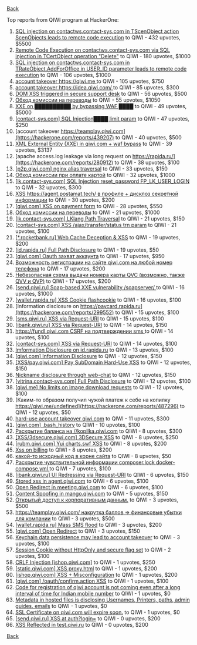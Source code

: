 [Back](../README.md)

Top reports from QIWI program at HackerOne:

1. [SQL injection on contactws.contact-sys.com in TScenObject action ScenObjects leads to remote code execution](https://hackerone.com/reports/816254) to QIWI - 432 upvotes, $5500
2. [Remote Code Execution on contactws.contact-sys.com via SQL injection in TCertObject operation "Delete"](https://hackerone.com/reports/816086) to QIWI - 180 upvotes, $1000
3. [SQL injection on contactws.contact-sys.com in TRateObject.AddForOffice in USER_ID parameter leads to remote code execution](https://hackerone.com/reports/816560) to QIWI - 106 upvotes, $1000
4. [account takeover https://qiwi.me ](https://hackerone.com/reports/685304) to QIWI - 105 upvotes, $750
5. [account takeover https://idea.qiwi.com/ ](https://hackerone.com/reports/464426) to QIWI - 85 upvotes, $300
6. [DOM XSS triggered in secure support desk](https://hackerone.com/reports/512065) to QIWI - 56 upvotes, $500
7. [Обход комиссии на переводы](https://hackerone.com/reports/604560) to QIWI - 55 upvotes, $1050
8. [XXE on ██████████ by bypassing WAF ████](https://hackerone.com/reports/433996) to QIWI - 49 upvotes, $5000
9. [[contact-sys.com] SQL Injection████ limit param](https://hackerone.com/reports/164945) to QIWI - 47 upvotes, $250
10. [account takeover https://teamplay.qiwi.com](https://hackerone.com/reports/439207) to QIWI - 40 upvotes, $500
11. [XML External Entity (XXE) in qiwi.com + waf bypass](https://hackerone.com/reports/99279) to QIWI - 39 upvotes, $3137
12. [apache access.log leakage via long request on https://rapida.ru/](https://hackerone.com/reports/280912) to QIWI - 38 upvotes, $100
13. [[p2p.qiwi.com] nginx alias traversal](https://hackerone.com/reports/455858) to QIWI - 33 upvotes, $150
14. [Обход комиссии при оплате картой](https://hackerone.com/reports/654851) to QIWI - 32 upvotes, $1000
15. [[lk.contact-sys.com] SQL Injection reset_password FP_LK_USER_LOGIN](https://hackerone.com/reports/164684) to QIWI - 32 upvotes, $300
16. [XSS https://agent.postamat.tech/ в профиле + дисклоз секретной информации](https://hackerone.com/reports/365093) to QIWI - 30 upvotes, $200
17. [[qiwi.com] XSS on payment form](https://hackerone.com/reports/263684) to QIWI - 28 upvotes, $550
18. [Обход комиссии на переводы](https://hackerone.com/reports/691766) to QIWI - 21 upvotes, $1000
19. [[lk.contact-sys.com] LKlang Path Traversal](https://hackerone.com/reports/164933) to QIWI - 21 upvotes, $150
20. [[contact-sys.com] XSS /ajax/transfer/status trn param](https://hackerone.com/reports/164704) to QIWI - 21 upvotes, $100
21. [[*.rocketbank.ru] Web Cache Deception & XSS](https://hackerone.com/reports/415168) to QIWI - 19 upvotes, $200
22. [[id.rapida.ru] Full Path Disclosure](https://hackerone.com/reports/165219) to QIWI - 19 upvotes, $50
23. [[qiwi.com] Oauth захват аккаунта](https://hackerone.com/reports/159507) to QIWI - 17 upvotes, $950
24. [Возможность регистрации на сайте qiwi.com на любой номер телефона](https://hackerone.com/reports/420163) to QIWI - 17 upvotes, $200
25. [Небезопасная схема выдачи номера карты QVC (возможно, также QVV и QVP)](https://hackerone.com/reports/87586) to QIWI - 17 upvotes, $200
26. [[send.qiwi.ru] Soap-based XXE vulnerability /soapserver/ ](https://hackerone.com/reports/36450) to QIWI - 16 upvotes, $1000
27. [[wallet.rapida.ru] XSS Cookie flashcookie](https://hackerone.com/reports/164662) to QIWI - 16 upvotes, $100
28. [Information disclosure on https://paycard.rapida.ru](https://hackerone.com/reports/299552) to QIWI - 15 upvotes, $100
29. [[sms.qiwi.ru] XSS via Request-URI](https://hackerone.com/reports/38345) to QIWI - 15 upvotes, $100
30. [[ibank.qiwi.ru] XSS via Request-URI](https://hackerone.com/reports/164152) to QIWI - 14 upvotes, $150
31. [https://fundl.qiwi.com CSRF на подтверждении sms ](https://hackerone.com/reports/301718) to QIWI - 14 upvotes, $100
32. [[contact-sys.com] XSS via Request-URI](https://hackerone.com/reports/164656) to QIWI - 14 upvotes, $100
33. [Imformation Disclosure on id.rapida.ru](https://hackerone.com/reports/318571) to QIWI - 13 upvotes, $100
34. [[qiwi.com] Information Disclosure](https://hackerone.com/reports/164168) to QIWI - 12 upvotes, $150
35. [[XSS/pay.qiwi.com] Pay SubDomain Hard-Use XSS](https://hackerone.com/reports/198251) to QIWI - 12 upvotes, $150
36. [Nickname disclosure through web-chat](https://hackerone.com/reports/569350) to QIWI - 12 upvotes, $150
37. [[vitrina.contact-sys.com] Full Path Disclosure](https://hackerone.com/reports/178284) to QIWI - 12 upvotes, $100
38. [[qiwi.me] No limits on image download requests](https://hackerone.com/reports/227806) to QIWI - 12 upvotes, $100
39. [Каким-то образом получил чужой платеж к себе на копилку https://qiwi.me/undefined](https://hackerone.com/reports/487296) to QIWI - 12 upvotes, $50
40. [hard-use account takeover qiwi.com](https://hackerone.com/reports/691698) to QIWI - 11 upvotes, $300
41. [[qiwi.com] .bash_history](https://hackerone.com/reports/190195) to QIWI - 10 upvotes, $100
42. [Раскрытие баланса на //kopilka.qiwi.com](https://hackerone.com/reports/178049) to QIWI - 8 upvotes, $300
43. [[XSS/3dsecure.qiwi.com] 3DSecure XSS](https://hackerone.com/reports/198249) to QIWI - 8 upvotes, $250
44. [[rubm.qiwi.com] Yui charts.swf XSS](https://hackerone.com/reports/104488) to QIWI - 8 upvotes, $200
45. [Xss on billing](https://hackerone.com/reports/151034) to QIWI - 8 upvotes, $200
46. [какой-то исходный код в корне сайта](https://hackerone.com/reports/714024) to QIWI - 8 upvotes, $50
47. [Раскрытие чувствительной информации composer.lock  docker-compose.yml ](https://hackerone.com/reports/714186) to QIWI - 7 upvotes, $100
48. [[ibank.qiwi.ru] UI Redressing via Request-URI](https://hackerone.com/reports/164153) to QIWI - 6 upvotes, $150
49. [Stored xss in agent.qiwi.com](https://hackerone.com/reports/38012) to QIWI - 6 upvotes, $100
50. [Open Redirect in meeting.qiwi.com](https://hackerone.com/reports/100200) to QIWI - 6 upvotes, $100
51. [Content Spoofing in mango.qiwi.com](https://hackerone.com/reports/118066) to QIWI - 5 upvotes, $150
52. [Открытый доступ к корпоративным данным.](https://hackerone.com/reports/79393) to QIWI - 3 upvotes, $500
53. [https://teamplay.qiwi.com/ накрутка баллов =\> финансовые убытки для компании](https://hackerone.com/reports/441204) to QIWI - 3 upvotes, $500
54. [[wallet.rapida.ru] Mass SMS flood](https://hackerone.com/reports/209368) to QIWI - 3 upvotes, $200
55. [[qiwi.com] Open Redirect](https://hackerone.com/reports/38157) to QIWI - 3 upvotes, $150
56. [Keychain data persistence may lead to account takeover](https://hackerone.com/reports/761975) to QIWI - 3 upvotes, $100
57. [Session Cookie without HttpOnly and secure flag set](https://hackerone.com/reports/75357) to QIWI - 2 upvotes, $100
58. [CRLF Injection [ishop.qiwi.com]](https://hackerone.com/reports/36105) to QIWI - 1 upvotes, $250
59. [[static.qiwi.com] XSS proxy.html](https://hackerone.com/reports/35363) to QIWI - 1 upvotes, $200
60. [[ishop.qiwi.com] XSS + Misconfiguration](https://hackerone.com/reports/47536) to QIWI - 1 upvotes, $200
61. [[qiwi.com] /oauth/confirm.action XSS](https://hackerone.com/reports/36319) to QIWI - 1 upvotes, $100
62. [Code for registration of qiwi account is not coming even after a long interval of time for Indian mobile number](https://hackerone.com/reports/35532) to QIWI - 1 upvotes, $0
63. [Metadata in hosted files is disclosing Usernames, Printers, paths, admin guides. emails](https://hackerone.com/reports/36586) to QIWI - 1 upvotes, $0
64. [SSL Certificate on qiwi.com will expire soon.](https://hackerone.com/reports/134145) to QIWI - 1 upvotes, $0
65. [[send.qiwi.ru] XSS at auth?login=](https://hackerone.com/reports/35413) to QIWI - 0 upvotes, $200
66. [XSS Reflected in test.qiwi.ru](https://hackerone.com/reports/98281) to QIWI - 0 upvotes, $200


[Back](../README.md)